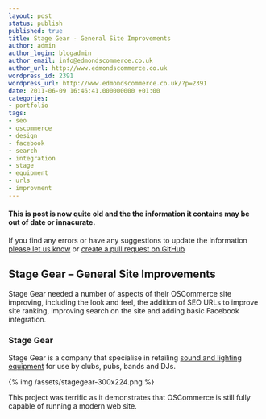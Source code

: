 ```yaml
---
layout: post
status: publish
published: true
title: Stage Gear - General Site Improvements
author: admin
author_login: blogadmin
author_email: info@edmondscommerce.co.uk
author_url: http://www.edmondscommerce.co.uk
wordpress_id: 2391
wordpress_url: http://www.edmondscommerce.co.uk/?p=2391
date: 2011-06-09 16:46:41.000000000 +01:00
categories:
- portfolio
tags:
- seo
- oscommerce
- design
- facebook
- search
- integration
- stage
- equipment
- urls
- improvment
---
```

<div class="oldpost"><h4>This is post is now quite old and the the information it contains may be out of date or innacurate.</h4>
<p>
If you find any errors or have any suggestions to update the information <a href="http://edmondscommerce.github.io/contact-us/index.html">please let us know</a>
or <a href="https://github.com/edmondscommerce/edmondscommerce.github.io">create a pull request on GitHub</a>
</p>
</div>
<h2>Stage Gear – General Site Improvements</h2>

Stage Gear needed a number of aspects of their OSCommerce site improving, including the look and feel, the addition of SEO URLs to improve site ranking, improving search on the site and adding basic Facebook integration. 

<h3>Stage Gear</h3>

Stage Gear is a company that specialise in retailing <a href="http://www.sound-light-company.co.uk/">sound and lighting equipment</a> for use by clubs, pubs, bands and DJs.

{% img  /assets/stagegear-300x224.png %}

This project was terrific as it demonstrates that OSCommerce is still fully capable of running a modern web site.
